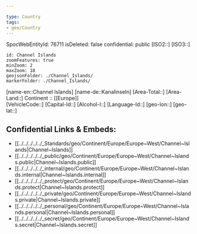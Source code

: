 ```yaml
---

type: Country
tags:
- geo/Country
---
```

SpocWebEntityId: 76711
isDeleted: false
confidential: public
[ISO2::] 
[ISO3::] 
```leaflet
id: Channel Islands
zoomFeatures: true 
minZoom: 2 
maxZoom: 18
geojsonFolder: ./Channel_Islands/
markerFolder: ./Channel_Islands/
```

[name-en::Channel Islands] 
[name-de::Kanalinseln] 
[Area-Total::] 
[Area-Land::] 
Continent :: [[Europe]]  
[VehicleCode::] 
[Capital-Id::] 
[Alcohol-l::] 
[Language-Id::] 
[geo-lon::] 
[geo-lat::] 



## Confidential Links & Embeds: 
- [[../../../../../_Standards/geo/Continent/Europe/Europe~West/Channel~Islands|Channel~Islands]] 
- [[../../../../../_public/geo/Continent/Europe/Europe~West/Channel~Islands.public|Channel~Islands.public]] 
- [[../../../../../_internal/geo/Continent/Europe/Europe~West/Channel~Islands.internal|Channel~Islands.internal]] 
- [[../../../../../_protect/geo/Continent/Europe/Europe~West/Channel~Islands.protect|Channel~Islands.protect]] 
- [[../../../../../_private/geo/Continent/Europe/Europe~West/Channel~Islands.private|Channel~Islands.private]] 
- [[../../../../../_personal/geo/Continent/Europe/Europe~West/Channel~Islands.personal|Channel~Islands.personal]] 
- [[../../../../../_secret/geo/Continent/Europe/Europe~West/Channel~Islands.secret|Channel~Islands.secret]] 
